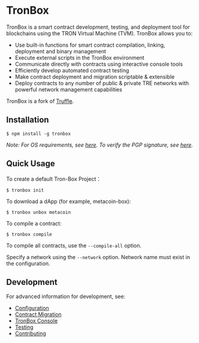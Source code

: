 # TronBox
TronBox is a smart contract development, testing, and deployment tool for blockchains using the TRON Virtual Machine (TVM). 
TronBox allows you to:
- Use built-in functions for smart contract compilation, linking, deployment and binary management
- Execute external scripts in the TronBox environment
- Communicate directly with contracts using interactive console tools
- Efficiently develop automated contract testing
- Make contract deployment and migration scriptable & extensible
- Deploy contracts to any number of public & private TRE networks with powerful network management capabilities

TronBox is a fork of [Truffle](https://www.trufflesuite.com/truffle).

## Installation
```
$ npm install -g tronbox
```

_Note: For OS requirements, see [here](https://github.com/jz2120100058/tronbox/blob/master/FURTHER_INFO.md#os-requirement). To verify the PGP signature, see [here](https://github.com/jz2120100058/tronbox/blob/master/FURTHER_INFO.md#verifying-the-pgp-signature)._

## Quick Usage
To create a default Tron-Box Project：
```
$ tronbox init
```

To download a dApp (for example, metacoin-box):
```
$ tronbox unbox metacoin
```
To compile a contract:
```
$ tronbox compile
```

To compile all contracts, use the ```--compile-all``` option.
 
Specify a network using the ```--network``` option. Network name must exist in the configuration.

## Development
For advanced information for development, see:
- [Configuration](https://github.com/jz2120100058/tronbox/blob/master/FURTHER_INFO.md#configuration)
- [Contract Migration](https://github.com/jz2120100058/tronbox/blob/master/FURTHER_INFO.md#contract-migration)
- [TronBox Console](https://github.com/jz2120100058/tronbox/blob/master/FURTHER_INFO.md#tronbox-console)
- [Testing](https://github.com/jz2120100058/tronbox/blob/master/FURTHER_INFO.md#testing)
- [Contributing](https://github.com/jz2120100058/tronbox/blob/master/CONTRIBUTING.md)


